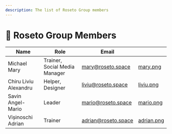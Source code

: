 ```yaml
---
description: The list of Roseto Group members
---
```


# 🤝 Roseto Group Members

<table data-view="cards" data-full-width="false"><thead><tr><th>Name</th><th>Role</th><th>Email</th><th data-hidden data-card-cover data-type="files"></th></tr></thead><tbody><tr><td>Michael Mary</td><td>Trainer, Social Media Manager</td><td><a href="mailto:mary@roseto.space">mary@roseto.space</a></td><td><a href="../.gitbook/assets/mary.png">mary.png</a></td></tr><tr><td>Chiru Liviu Alexandru</td><td>Helper, Designer</td><td><a href="mailto:liviu@roseto.space">liviu@roseto.space</a></td><td><a href="../.gitbook/assets/liviu.png">liviu.png</a></td></tr><tr><td>Savin Angel-Mario</td><td>Leader</td><td><a href="mailto:mario@roseto.space">mario@roseto.space</a></td><td><a href="../.gitbook/assets/mario.png">mario.png</a></td></tr><tr><td>Vișinoschi Adrian</td><td>Trainer</td><td><a href="mailto:adrian@roseto.space">adrian@roseto.space</a></td><td><a href="../.gitbook/assets/adrian.png">adrian.png</a></td></tr></tbody></table>

